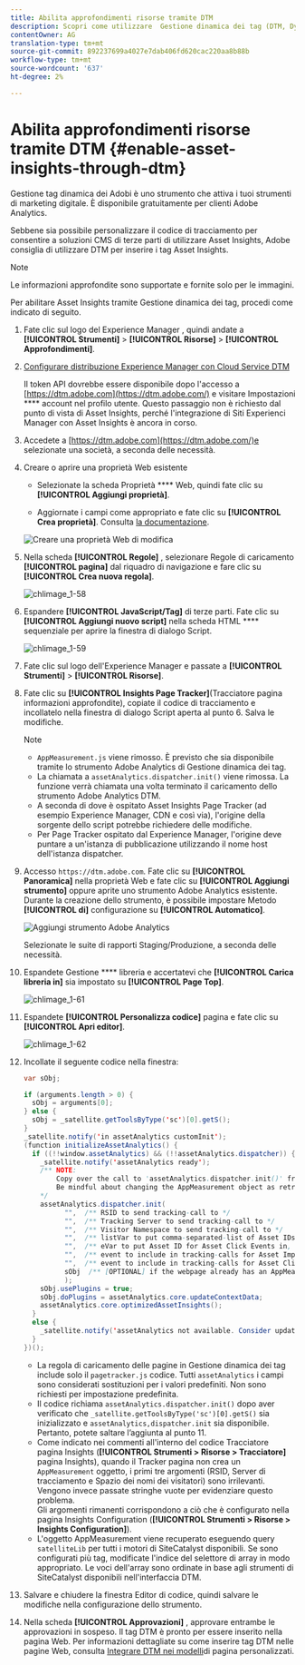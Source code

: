 ```yaml
---
title: Abilita approfondimenti risorse tramite DTM
description: Scopri come utilizzare  Gestione dinamica dei tag (DTM, Dynamic Tag Management) di Adobe per abilitare Asset Insights.
contentOwner: AG
translation-type: tm+mt
source-git-commit: 892237699a4027e7dab406fd620cac220aa8b88b
workflow-type: tm+mt
source-wordcount: '637'
ht-degree: 2%

---
```



# Abilita approfondimenti risorse tramite DTM {#enable-asset-insights-through-dtm}

 Gestione tag dinamica dei Adobi è uno strumento che attiva i tuoi strumenti di marketing digitale. È disponibile gratuitamente per  clienti Adobe Analytics.

Sebbene sia possibile personalizzare il codice di tracciamento per consentire a soluzioni CMS di terze parti di utilizzare Asset Insights,  Adobe consiglia di utilizzare DTM per inserire i tag Asset Insights.

>[!NOTE]
>
>Le informazioni approfondite sono supportate e fornite solo per le immagini.

Per abilitare Asset Insights tramite Gestione dinamica dei tag, procedi come indicato di seguito.

1. Fate clic sul logo del Experience Manager , quindi andate a **[!UICONTROL Strumenti]** > **[!UICONTROL Risorse]** > **[!UICONTROL Approfondimenti]**.
1. [Configurare  distribuzione Experience Manager con Cloud Service DTM](/help/sites-administering/dtm.md)

   Il token API dovrebbe essere disponibile dopo l&#39;accesso a [https://dtm.adobe.com](https://dtm.adobe.com/) e visitare Impostazioni **** account nel profilo utente. Questo passaggio non è richiesto dal punto di vista di Asset Insights, perché l&#39;integrazione di  Siti Experienci Manager con Asset Insights è ancora in corso.

1. Accedete a [https://dtm.adobe.com](https://dtm.adobe.com/)e selezionate una società, a seconda delle necessità.
1. Creare o aprire una proprietà Web esistente

   * Selezionate la scheda Proprietà **** Web, quindi fate clic su **[!UICONTROL Aggiungi proprietà]**.

   * Aggiornate i campi come appropriato e fate clic su **[!UICONTROL Crea proprietà]**. Consulta [la documentazione](https://docs.adobe.com/content/help/it-IT/experience-manager-learn/getting-started-wknd-tutorial-develop/overview.html).

   ![Creare una proprietà Web di modifica](assets/Create-edit-web-property.png)

1. Nella scheda **[!UICONTROL Regole]** , selezionare Regole di caricamento **[!UICONTROL pagina]** dal riquadro di navigazione e fare clic su **[!UICONTROL Crea nuova regola]**.

   ![chlimage_1-58](assets/chlimage_1-194.png)

1. Espandere **[!UICONTROL JavaScript/Tag]** di terze parti. Fate clic su **[!UICONTROL Aggiungi nuovo script]** nella scheda HTML **** sequenziale per aprire la finestra di dialogo Script.

   ![chlimage_1-59](assets/chlimage_1-195.png)

1. Fate clic sul logo dell&#39;Experience Manager  e passate a **[!UICONTROL Strumenti]** > **[!UICONTROL Risorse]**.
1. Fate clic su **[!UICONTROL Insights Page Tracker]**(Tracciatore pagina informazioni approfondite), copiate il codice di tracciamento e incollatelo nella finestra di dialogo Script aperta al punto 6. Salva le modifiche.

   >[!NOTE]
   >
   >* `AppMeasurement.js` viene rimosso. È previsto che sia disponibile tramite lo strumento Adobe Analytics  di Gestione dinamica dei tag.
   >* La chiamata a `assetAnalytics.dispatcher.init()` viene rimossa. La funzione verrà chiamata una volta terminato il caricamento dello strumento Adobe Analytics  DTM.
   >* A seconda di dove è ospitato Asset Insights Page Tracker (ad esempio  Experience Manager, CDN e così via), l&#39;origine della sorgente dello script potrebbe richiedere delle modifiche.
   >* Per  Page Tracker ospitato dal Experience Manager, l&#39;origine deve puntare a un&#39;istanza di pubblicazione utilizzando il nome host dell&#39;istanza dispatcher.


1. Accesso `https://dtm.adobe.com`. Fate clic su **[!UICONTROL Panoramica]** nella proprietà Web e fate clic su **[!UICONTROL Aggiungi strumento]** oppure aprite uno strumento Adobe Analytics  esistente. Durante la creazione dello strumento, è possibile impostare Metodo **[!UICONTROL di]** configurazione su **[!UICONTROL Automatico]**.

   ![Aggiungi  strumento Adobe Analytics](assets/Add-Adobe-Analytics-Tool.png)

   Selezionate le suite di rapporti Staging/Produzione, a seconda delle necessità.

1. Espandete Gestione **** libreria e accertatevi che **[!UICONTROL Carica libreria in]** sia impostato su **[!UICONTROL Page Top]**.

   ![chlimage_1-61](assets/chlimage_1-197.png)

1. Espandete **[!UICONTROL Personalizza codice]** pagina e fate clic su **[!UICONTROL Apri editor]**.

   ![chlimage_1-62](assets/chlimage_1-198.png)

1. Incollate il seguente codice nella finestra:

   ```Java
   var sObj;
   
   if (arguments.length > 0) {
     sObj = arguments[0];
   } else {
     sObj = _satellite.getToolsByType('sc')[0].getS();
   }
   _satellite.notify('in assetAnalytics customInit');
   (function initializeAssetAnalytics() {
     if ((!!window.assetAnalytics) && (!!assetAnalytics.dispatcher)) {
       _satellite.notify('assetAnalytics ready');
       /** NOTE:
           Copy over the call to 'assetAnalytics.dispatcher.init()' from Assets Pagetracker
           Be mindful about changing the AppMeasurement object as retrieved above.
       */
       assetAnalytics.dispatcher.init(
             "",  /** RSID to send tracking-call to */
             "",  /** Tracking Server to send tracking-call to */
             "",  /** Visitor Namespace to send tracking-call to */
             "",  /** listVar to put comma-separated-list of Asset IDs for Asset Impression Events in tracking-call, e.g. 'listVar1' */
             "",  /** eVar to put Asset ID for Asset Click Events in, e.g. 'eVar3' */
             "",  /** event to include in tracking-calls for Asset Impression Events, e.g. 'event8' */
             "",  /** event to include in tracking-calls for Asset Click Events, e.g. 'event7' */
             sObj  /** [OPTIONAL] if the webpage already has an AppMeasurement object, include the object here. If unspecified, Pagetracker Core shall create its own AppMeasurement object */
             );
       sObj.usePlugins = true;
       sObj.doPlugins = assetAnalytics.core.updateContextData;
       assetAnalytics.core.optimizedAssetInsights();
     }
     else {
       _satellite.notify('assetAnalytics not available. Consider updating the Custom Page Code', 4);
     }
   })();
   ```

   * La regola di caricamento delle pagine in Gestione dinamica dei tag include solo il `pagetracker.js` codice. Tutti `assetAnalytics` i campi sono considerati sostituzioni per i valori predefiniti. Non sono richiesti per impostazione predefinita.
   * Il codice richiama `assetAnalytics.dispatcher.init()` dopo aver verificato che `_satellite.getToolsByType('sc')[0].getS()` sia inizializzato e `assetAnalytics,dispatcher.init` sia disponibile. Pertanto, potete saltare l’aggiunta al punto 11.
   * Come indicato nei commenti all&#39;interno del codice Tracciatore pagina Insights (**[!UICONTROL Strumenti > Risorse > Tracciatore]** pagina Insights), quando il Tracker pagina non crea un `AppMeasurement` oggetto, i primi tre argomenti (RSID, Server di tracciamento e Spazio dei nomi dei visitatori) sono irrilevanti. Vengono invece passate stringhe vuote per evidenziare questo problema.\
      Gli argomenti rimanenti corrispondono a ciò che è configurato nella pagina Insights Configuration (**[!UICONTROL Strumenti > Risorse > Insights Configuration]**).
   * L&#39;oggetto AppMeasurement viene recuperato eseguendo query `satelliteLib` per tutti i motori di SiteCatalyst disponibili. Se sono configurati più tag, modificate l&#39;indice del selettore di array in modo appropriato. Le voci dell&#39;array sono ordinate in base agli strumenti di SiteCatalyst disponibili nell&#39;interfaccia DTM.

1. Salvare e chiudere la finestra Editor di codice, quindi salvare le modifiche nella configurazione dello strumento.
1. Nella scheda **[!UICONTROL Approvazioni]** , approvare entrambe le approvazioni in sospeso. Il tag DTM è pronto per essere inserito nella pagina Web. Per informazioni dettagliate su come inserire tag DTM nelle pagine Web, consulta [Integrare DTM nei modelli](https://blogs.adobe.com/experiencedelivers/experience-management/integrating-dtm-custom-aem6-page-template/)di pagina personalizzati.
